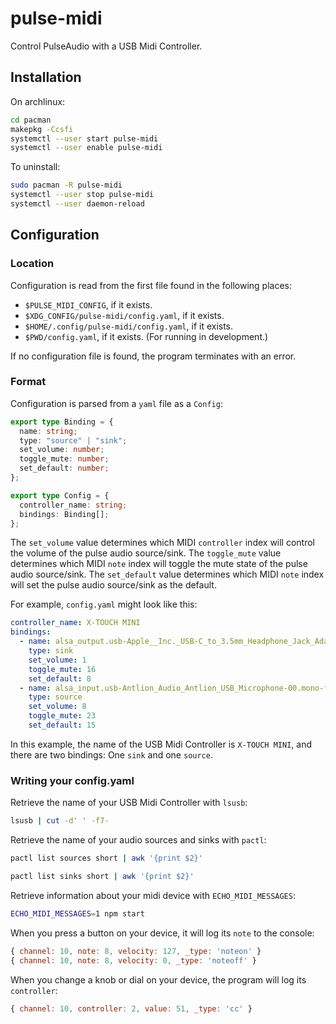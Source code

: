 # pulse-midi

Control PulseAudio with a USB Midi Controller.

## Installation

On archlinux:
``` sh
cd pacman
makepkg -Ccsfi
systemctl --user start pulse-midi
systemctl --user enable pulse-midi
```

To uninstall: 
``` sh
sudo pacman -R pulse-midi
systemctl --user stop pulse-midi
systemctl --user daemon-reload
```

## Configuration

### Location

Configuration is read from the first file found in the following places:

- `$PULSE_MIDI_CONFIG`, if it exists.
- `$XDG_CONFIG/pulse-midi/config.yaml`, if it exists.
- `$HOME/.config/pulse-midi/config.yaml`, if it exists.
- `$PWD/config.yaml`, if it exists. (For running in development.)

If no configuration file is found, the program terminates with an error.

### Format 

Configuration is parsed from a `yaml` file as a `Config`:

``` typescript
export type Binding = {
  name: string;
  type: "source" | "sink";
  set_volume: number;
  toggle_mute: number;
  set_default: number;
};

export type Config = {
  controller_name: string;
  bindings: Binding[];
};
```

The `set_volume` value determines which MIDI `controller` index will control the volume of the pulse audio source/sink.
The `toggle_mute` value determines which MIDI `note` index will toggle the mute state of the pulse audio source/sink.
The `set_default` value determines which MIDI `note` index will set the pulse audio source/sink as the default.

For example, `config.yaml` might look like this:
``` yaml
controller_name: X-TOUCH MINI
bindings:
  - name: alsa_output.usb-Apple__Inc._USB-C_to_3.5mm_Headphone_Jack_Adapter_DWH211708ZLJKLTAN-00.analog-stereo
    type: sink
    set_volume: 1
    toggle_mute: 16
    set_default: 8
  - name: alsa_input.usb-Antlion_Audio_Antlion_USB_Microphone-00.mono-fallback
    type: source
    set_volume: 8
    toggle_mute: 23
    set_default: 15
```

In this example, the name of the USB Midi Controller is `X-TOUCH MINI`, and there are two bindings: One `sink` and one `source`.

### Writing your config.yaml

Retrieve the name of your USB Midi Controller with `lsusb`:

``` sh
lsusb | cut -d' ' -f7-
```

Retrieve the name of your audio sources and sinks with `pactl`:

``` sh
pactl list sources short | awk '{print $2}'
```

``` sh
pactl list sinks short | awk '{print $2}'
```

Retrieve information about your midi device with `ECHO_MIDI_MESSAGES`:

``` sh
ECHO_MIDI_MESSAGES=1 npm start
```

When you press a button on your device, it will log its `note` to the console:
``` javascript
{ channel: 10, note: 8, velocity: 127, _type: 'noteon' }
{ channel: 10, note: 8, velocity: 0, _type: 'noteoff' }
```

When you change a knob or dial on your device, the program will log its `controller`:

``` javascript
{ channel: 10, controller: 2, value: 51, _type: 'cc' }
```





